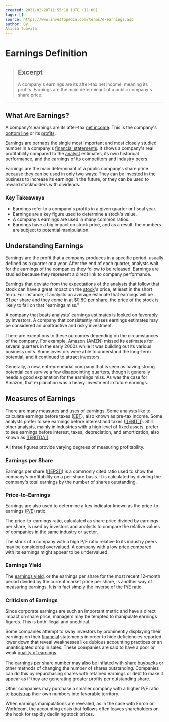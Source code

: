 ```yaml
---
created: 2021-02-28T11:55:18 (UTC +11:00)
tags: []
source: https://www.investopedia.com/terms/e/earnings.asp
author: By
Alicia Tuovila
---
```


# Earnings Definition

> ## Excerpt
> A company's earnings are its after-tax net income, meaning its profits. Earnings are the main determinant of a public company's share price.

---
## What Are Earnings?

A company's earnings are its after-tax [net income](https://www.investopedia.com/terms/n/netincome.asp). This is the company's [bottom line](https://www.investopedia.com/terms/b/bottomline.asp) or its [profits](https://www.investopedia.com/terms/p/profit.asp).

Earnings are perhaps the single most important and most closely studied number in a company's [financial statements](https://www.investopedia.com/terms/f/financial-statements.asp). It shows a company's real profitability compared to the [analyst](https://www.investopedia.com/terms/a/analyst.asp) estimates, its own historical performance, and the earnings of its competitors and industry peers.

Earnings are the main determinant of a public company's share price because they can be used in only two ways: They can be invested in the business to increase its earnings in the future, or they can be used to reward stockholders with dividends.

### Key Takeaways

-   Earnings refer to a company's profits in a given quarter or fiscal year.
-   Earnings are a key figure used to determine a stock's value.
-   A company's earnings are used in many common ratios.
-   Earnings have a big impact on stock price, and as a result, the numbers are subject to potential manipulation.

## Understanding Earnings

Earnings are the profit that a company produces in a specific period, usually defined as a quarter or a year. After the end of each quarter, analysts wait for the earnings of the companies they follow to be released. Earnings are studied because they represent a direct link to company performance.

Earnings that deviate from the expectations of the analysts that follow that stock can have a great impact on the [stock](https://www.investopedia.com/terms/s/stock.asp)'s price, at least in the short term. For instance, if analysts on average estimate that earnings will be $1 per share and they come in at $0.80 per share, the price of the stock is likely to fall on that "earnings miss."

A company that beats analysts' earnings estimates is looked on favorably by investors. A company that consistently misses earnings estimates may be considered an unattractive and risky investment.

There are exceptions to these outcomes depending on the circumstances of the company. For example, Amazon (AMZN) missed its estimates for several quarters in the early 2000s while it was building out its various business units. Some investors were able to understand the long-term potential, and it continued to attract investors.

Generally, a new, entrepreneurial company that is seen as having strong potential can survive a few disappointing quarters, though it generally needs a good explanation for the earnings miss. As was the case for Amazon, that explanation was a heavy investment in future earnings.

## Measures of Earnings

There are many measures and uses of earnings. Some analysts like to calculate earnings before taxes ([EBT](https://www.investopedia.com/terms/e/ebt.asp)), also known as pre-tax income. Some analysts prefer to see earnings before interest and taxes ([[[EBIT]]](https://www.investopedia.com/terms/e/ebit.asp)). Still other analysts, mainly in industries with a high level of fixed assets, prefer to see earnings before interest, taxes, depreciation, and amortization, also known as [[[EBITDA]]](https://www.investopedia.com/terms/e/ebitda.asp).

All three figures provide varying degrees of measuring profitability.

### Earnings per Share

Earnings per share ([[[EPS]]](https://www.investopedia.com/terms/e/eps.asp)) is a commonly cited ratio used to show the company's profitability on a per-share basis. It is calculated by dividing the company's total earnings by the number of shares outstanding.

### Price-to-Earnings

Earnings are also used to determine a key indicator known as the price-to-earnings ([P/E](https://www.investopedia.com/terms/p/price-earningsratio.asp)) ratio.

The price-to-earnings ratio, calculated as share price divided by earnings per share, is used by investors and analysts to compare the relative values of companies in the same industry or sector.

The stock of a company with a high P/E ratio relative to its industry peers may be considered overvalued. A company with a low price compared with its earnings might appear to be undervalued.

### Earnings Yield

The [earnings yield](https://www.investopedia.com/terms/e/earningsyield.asp), or the earnings per share for the most recent 12-month period divided by the current market price per share, is another way of measuring earnings. It is in fact simply the inverse of the P/E ratio.

### Criticism of Earnings

Since corporate earnings are such an important metric and have a direct impact on share price, managers may be tempted to manipulate earnings figures. This is both illegal and unethical.

Some companies attempt to sway investors by prominently displaying their earnings on their [financial](https://www.investopedia.com/articles/professionals/092415/career-advice-financial-analyst-vsresearch-analyst.asp) statements in order to hide deficiencies reported lower down that reveal weaknesses like dubious accounting practices or an unanticipated drop in sales. These companies are said to have a poor or weak [quality of earnings](https://www.investopedia.com/terms/q/qualityofearnings.asp).

The earnings per share number may also be inflated with share [buybacks](https://www.investopedia.com/terms/b/buyback.asp) or other methods of changing the number of shares outstanding. Companies can do this by repurchasing shares with retained earnings or debt to make it appear as if they are generating greater profits per outstanding share.

Other companies may purchase a smaller company with a higher P/E ratio to [bootstrap](https://www.investopedia.com/terms/b/bootstrap.asp) their own numbers into favorable territory.

When earnings manipulations are revealed, as in the case with Enron or Worldcom, the accounting crisis that follows often leaves shareholders on the hook for rapidly declining stock prices.
